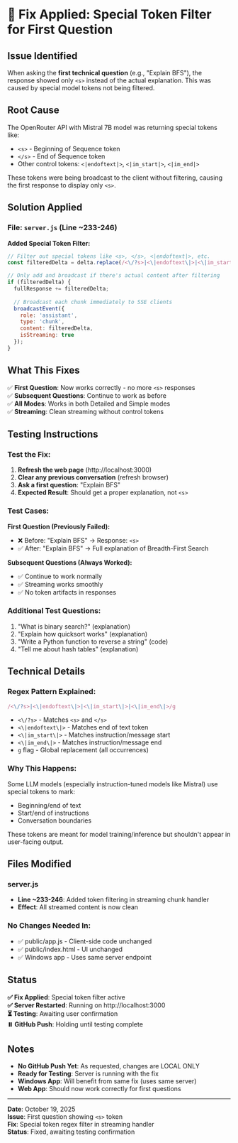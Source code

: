 # 🔧 Fix Applied: Special Token Filter for First Question

## Issue Identified
When asking the **first technical question** (e.g., "Explain BFS"), the response showed only `<s>` instead of the actual explanation. This was caused by special model tokens not being filtered.

## Root Cause
The OpenRouter API with Mistral 7B model was returning special tokens like:
- `<s>` - Beginning of Sequence token
- `</s>` - End of Sequence token
- Other control tokens: `<|endoftext|>`, `<|im_start|>`, `<|im_end|>`

These tokens were being broadcast to the client without filtering, causing the first response to display only `<s>`.

## Solution Applied

### File: `server.js` (Line ~233-246)

**Added Special Token Filter:**
```javascript
// Filter out special tokens like <s>, </s>, <|endoftext|>, etc.
const filteredDelta = delta.replace(/<\/?s>|<\|endoftext\|>|<\|im_start\|>|<\|im_end\|>/g, '').trim();

// Only add and broadcast if there's actual content after filtering
if (filteredDelta) {
  fullResponse += filteredDelta;
  
  // Broadcast each chunk immediately to SSE clients
  broadcastEvent({ 
    role: 'assistant', 
    type: 'chunk',
    content: filteredDelta,
    isStreaming: true
  });
}
```

## What This Fixes

✅ **First Question**: Now works correctly - no more `<s>` responses  
✅ **Subsequent Questions**: Continue to work as before  
✅ **All Modes**: Works in both Detailed and Simple modes  
✅ **Streaming**: Clean streaming without control tokens  

## Testing Instructions

### Test the Fix:

1. **Refresh the web page** (http://localhost:3000)
2. **Clear any previous conversation** (refresh browser)
3. **Ask a first question**: "Explain BFS"
4. **Expected Result**: Should get a proper explanation, not `<s>`

### Test Cases:

**First Question (Previously Failed):**
- ❌ Before: "Explain BFS" → Response: `<s>`
- ✅ After: "Explain BFS" → Full explanation of Breadth-First Search

**Subsequent Questions (Always Worked):**
- ✅ Continue to work normally
- ✅ Streaming works smoothly
- ✅ No token artifacts in responses

### Additional Test Questions:
1. "What is binary search?" (explanation)
2. "Explain how quicksort works" (explanation)
3. "Write a Python function to reverse a string" (code)
4. "Tell me about hash tables" (explanation)

## Technical Details

### Regex Pattern Explained:
```javascript
/<\/?s>|<\|endoftext\|>|<\|im_start\|>|<\|im_end\|>/g
```

- `<\/?s>` - Matches `<s>` and `</s>`
- `<\|endoftext\|>` - Matches end of text token
- `<\|im_start\|>` - Matches instruction/message start
- `<\|im_end\|>` - Matches instruction/message end
- `g` flag - Global replacement (all occurrences)

### Why This Happens:
Some LLM models (especially instruction-tuned models like Mistral) use special tokens to mark:
- Beginning/end of text
- Start/end of instructions
- Conversation boundaries

These tokens are meant for model training/inference but shouldn't appear in user-facing output.

## Files Modified

### server.js
- **Line ~233-246**: Added token filtering in streaming chunk handler
- **Effect**: All streamed content is now clean

### No Changes Needed In:
- ✅ public/app.js - Client-side code unchanged
- ✅ public/index.html - UI unchanged
- ✅ Windows app - Uses same server endpoint

## Status

**✅ Fix Applied**: Special token filter active  
**✅ Server Restarted**: Running on http://localhost:3000  
**⏳ Testing**: Awaiting user confirmation  
**⏸️ GitHub Push**: Holding until testing complete  

## Notes

- **No GitHub Push Yet**: As requested, changes are LOCAL ONLY
- **Ready for Testing**: Server is running with the fix
- **Windows App**: Will benefit from same fix (uses same server)
- **Web App**: Should now work correctly for first questions

---

**Date**: October 19, 2025  
**Issue**: First question showing `<s>` token  
**Fix**: Special token regex filter in streaming handler  
**Status**: Fixed, awaiting testing confirmation  
